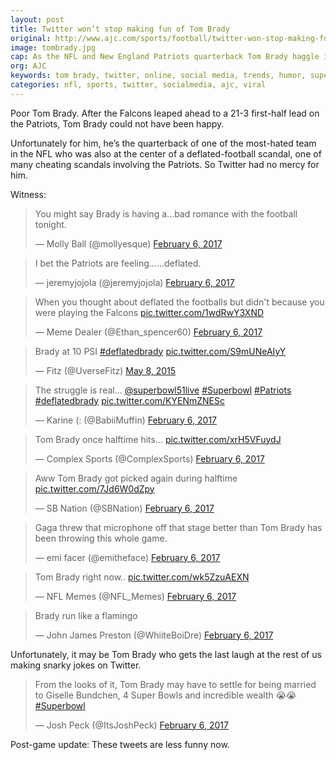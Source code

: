 ```yaml
---
layout: post
title: Twitter won’t stop making fun of Tom Brady
original: http://www.ajc.com/sports/football/twitter-won-stop-making-fun-tom-brady/d3vp7GWybkx8N2IsYBUfDL/
image: tombrady.jpg
cap: As the NFL and New England Patriots quarterback Tom Brady haggle in court over the league's four-game suspension imposed over his involvement in 'Deflategate' here is a look back at past scandals involving the team. (Maddie Meyer)
org: AJC
keywords: tom brady, twitter, online, social media, trends, humor, super bowl, falcons
categories: nfl, sports, twitter, socialmedia, ajc, viral
---
```


Poor Tom Brady. After the Falcons leaped ahead to a 21-3 first-half lead on the Patriots, Tom Brady could not have been happy. 

<!--break-->

Unfortunately for him, he’s the quarterback of one of the most-hated team in the NFL who was also at the center of a deflated-football scandal, one of many cheating scandals involving the Patriots. So Twitter had no mercy for him. 

Witness:

<blockquote class="twitter-tweet" data-lang="en"><p lang="en" dir="ltr">You might say Brady is having a...bad romance with the football tonight.</p>&mdash; Molly Ball (@mollyesque) <a href="https://twitter.com/mollyesque/status/828413916048982016">February 6, 2017</a></blockquote>
<script async src="//platform.twitter.com/widgets.js" charset="utf-8"></script>

<blockquote class="twitter-tweet" data-lang="en"><p lang="en" dir="ltr">I bet the Patriots are feeling......deflated.</p>&mdash; jeremyjojola (@jeremyjojola) <a href="https://twitter.com/jeremyjojola/status/828404115860504577">February 6, 2017</a></blockquote>
<script async src="//platform.twitter.com/widgets.js" charset="utf-8"></script>

<blockquote class="twitter-tweet" data-lang="en"><p lang="en" dir="ltr">When you thought about deflated the footballs but didn&#39;t because you were playing the Falcons <a href="https://t.co/1wdRwY3XND">pic.twitter.com/1wdRwY3XND</a></p>&mdash; Meme Dealer (@Ethan_spencer60) <a href="https://twitter.com/Ethan_spencer60/status/828415393916137472">February 6, 2017</a></blockquote>
<script async src="//platform.twitter.com/widgets.js" charset="utf-8"></script>

<blockquote class="twitter-tweet" data-lang="en"><p lang="en" dir="ltr">Brady at 10 PSI <a href="https://twitter.com/hashtag/deflatedbrady?src=hash">#deflatedbrady</a> <a href="http://t.co/S9mUNeAIyY">pic.twitter.com/S9mUNeAIyY</a></p>&mdash; Fitz (@UverseFitz) <a href="https://twitter.com/UverseFitz/status/596732699143995392">May 8, 2015</a></blockquote>
<script async src="//platform.twitter.com/widgets.js" charset="utf-8"></script>

<blockquote class="twitter-tweet" data-lang="en"><p lang="en" dir="ltr">The struggle is real... <a href="https://twitter.com/superbowl51live">@superbowl51live</a> <a href="https://twitter.com/hashtag/Superbowl?src=hash">#Superbowl</a> <a href="https://twitter.com/hashtag/Patriots?src=hash">#Patriots</a> <a href="https://twitter.com/hashtag/deflatedbrady?src=hash">#deflatedbrady</a> <a href="https://t.co/KYENmZNESc">pic.twitter.com/KYENmZNESc</a></p>&mdash; Karine (: (@BabiiMuffin) <a href="https://twitter.com/BabiiMuffin/status/828392952682541058">February 6, 2017</a></blockquote>
<script async src="//platform.twitter.com/widgets.js" charset="utf-8"></script>

<blockquote class="twitter-tweet" data-lang="en"><p lang="en" dir="ltr">Tom Brady once halftime hits... <a href="https://t.co/xrH5VFuydJ">pic.twitter.com/xrH5VFuydJ</a></p>&mdash; Complex Sports (@ComplexSports) <a href="https://twitter.com/ComplexSports/status/828398715153039361">February 6, 2017</a></blockquote>
<script async src="//platform.twitter.com/widgets.js" charset="utf-8"></script>

<blockquote class="twitter-tweet" data-lang="en"><p lang="en" dir="ltr">Aww Tom Brady got picked again during halftime <a href="https://t.co/7Jd6W0dZpy">pic.twitter.com/7Jd6W0dZpy</a></p>&mdash; SB Nation (@SBNation) <a href="https://twitter.com/SBNation/status/828417743158272001">February 6, 2017</a></blockquote>
<script async src="//platform.twitter.com/widgets.js" charset="utf-8"></script>

<blockquote class="twitter-tweet" data-lang="en"><p lang="en" dir="ltr">Gaga threw that microphone off that stage better than Tom Brady has been throwing this whole game.</p>&mdash; emi facer (@emitheface) <a href="https://twitter.com/emitheface/status/828415440351162374">February 6, 2017</a></blockquote>
<script async src="//platform.twitter.com/widgets.js" charset="utf-8"></script>

<blockquote class="twitter-tweet" data-lang="en"><p lang="en" dir="ltr">Tom Brady right now.. <a href="https://t.co/wk5ZzuAEXN">pic.twitter.com/wk5ZzuAEXN</a></p>&mdash; NFL Memes (@NFL_Memes) <a href="https://twitter.com/NFL_Memes/status/828409329015472129">February 6, 2017</a></blockquote>
<script async src="//platform.twitter.com/widgets.js" charset="utf-8"></script>

<blockquote class="twitter-tweet" data-lang="en"><p lang="en" dir="ltr">Brady run like a flamingo</p>&mdash; John James Preston (@WhiiteBoiDre) <a href="https://twitter.com/WhiiteBoiDre/status/828424043435012097">February 6, 2017</a></blockquote>
<script async src="//platform.twitter.com/widgets.js" charset="utf-8"></script>

Unfortunately, it may be Tom Brady who gets the last laugh at the rest of us making snarky jokes on Twitter.

<blockquote class="twitter-tweet" data-lang="en"><p lang="en" dir="ltr">From the looks of it, Tom Brady may have to settle for being married to Giselle Bundchen, 4 Super Bowls and incredible wealth 😭😭<a href="https://twitter.com/hashtag/Superbowl?src=hash">#Superbowl</a></p>&mdash; Josh Peck (@ItsJoshPeck) <a href="https://twitter.com/ItsJoshPeck/status/828418653850722304">February 6, 2017</a></blockquote>
<script async src="//platform.twitter.com/widgets.js" charset="utf-8"></script>

Post-game update: These tweets are less funny now. 